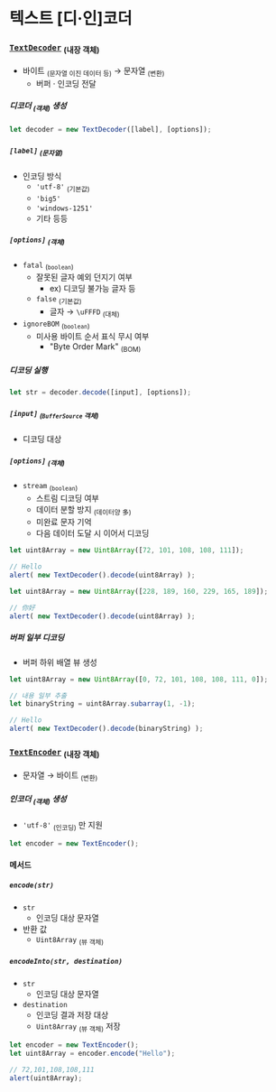 텍스트 [디·인]코더
====

### [`TextDecoder`](https://encoding.spec.whatwg.org/#interface-textdecoder) <sub>(내장 객체)</sub>
- 바이트 <sub>(문자열 이진 데이터 등)</sub> → 문자열 <sub>(변환)</sub>
  - 버퍼 · 인코딩 전달

##### 디코더 <sub>(객체)</sub> 생성
```javascript
let decoder = new TextDecoder([label], [options]);
```

##### `[label]` <sub>(문자열)</sub>
- 인코딩 방식
  - `'utf-8'` <sub>(기본값)</sub>
  - `'big5'`
  - `'windows-1251'`
  - 기타 등등

##### `[options]` <sub>(객체)</sub>
- `fatal` <sub>(`boolean`)</sub>
  - 잘못된 글자 예외 던지기 여부
    - ex\) 디코딩 불가능 글자 등
  - `false` <sub>(기본값)</sub>
    - 글자 → `\uFFFD` <sub>(대체)</sub>
- `ignoreBOM` <sub>(`boolean`)</sub>
  - 미사용 바이트 순서 표식 무시 여부
    - "Byte Order Mark" <sub>(BOM)</sub>

##### 디코딩 실행
```javascript
let str = decoder.decode([input], [options]);
```

##### `[input]` <sub>(`BufferSource` 객체)</sub>
- 디코딩 대상

##### `[options]` <sub>(객체)</sub>
- `stream` <sub>(`boolean`)</sub>
  - 스트림 디코딩 여부
  - 데이터 분할 방지 <sub>(데이터양 多)</sub>
  - 미완료 문자 기억
  - 다음 데이터 도달 시 이어서 디코딩
```javascript
let uint8Array = new Uint8Array([72, 101, 108, 108, 111]);

// Hello
alert( new TextDecoder().decode(uint8Array) );
```
```javascript
let uint8Array = new Uint8Array([228, 189, 160, 229, 165, 189]);

// 你好
alert( new TextDecoder().decode(uint8Array) );
```

##### 버퍼 일부 디코딩
- 버퍼 하위 배열 뷰 생성
```javascript
let uint8Array = new Uint8Array([0, 72, 101, 108, 108, 111, 0]);

// 내용 일부 추출
let binaryString = uint8Array.subarray(1, -1);

// Hello
alert( new TextDecoder().decode(binaryString) );
```

### [`TextEncoder`](https://encoding.spec.whatwg.org/#interface-textencoder) <sub>(내장 객체)</sub>
- 문자열 → 바이트 <sub>(변환)</sub>

##### 인코더 <sub>(객체)</sub> 생성
- `'utf-8'` <sub>(인코딩)</sub> 만 지원
```javascript
let encoder = new TextEncoder();
```

#### 메서드

##### `encode(str)`
- `str`
  - 인코딩 대상 문자열
- 반환 값
  - `Uint8Array` <sub>(뷰 객체)</sub>

##### `encodeInto(str, destination)`
- `str`
  - 인코딩 대상 문자열
- `destination`
  - 인코딩 결과 저장 대상
  - `Uint8Array` <sub>(뷰 객체)</sub> 저장
```javascript
let encoder = new TextEncoder();
let uint8Array = encoder.encode("Hello");

// 72,101,108,108,111
alert(uint8Array);
```
